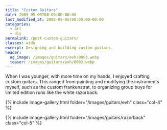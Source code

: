 ```yaml
---
title: "Custom Guitars"
date: 2005-05-05T00:00:00-00:00
last_modified_at: 2005-05-05T00:00:00-00:00
categories:
  - art
  - diy
permalink: /post-custom-guitars/
classes: wide
excerpt: Designing and building custom guitars.
header:
  og_image: /images/guitars/evh/0003.webp
  teaser: /images/guitars/evh/0003.webp
---
```


When I was younger, with more time on my hands, I enjoyed crafting custom guitars. This ranged from painting and modifying the instruments myself, such as the custom frankenstrat, to organizing group buys for limited edition runs like the white razorback.

{% include image-gallery.html folder="/images/guitars/evh" class="col-4" %}

{% include image-gallery.html folder="/images/guitars/razorback" class="col-5" %}